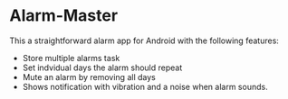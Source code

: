 # Alarm-Master
This a straightforward alarm app for Android with the following features:

* Store multiple alarms task
* Set indvidual days the alarm should repeat
* Mute an alarm by removing all days
* Shows notification with vibration and a noise when alarm sounds.




